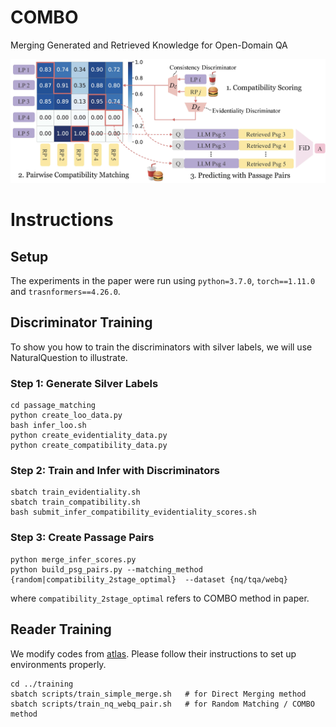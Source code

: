 # COMBO
Merging Generated and Retrieved Knowledge for Open-Domain QA

![alt text](https://github.com/yunx-z/COMBO/blob/main/framework_v4_combo.jpg?raw=true)

# Instructions 

## Setup 
The experiments in the paper were run using `python=3.7.0`, `torch==1.11.0` and `trasnformers==4.26.0`.

## Discriminator Training
To show you how to train the discriminators with silver labels, we will use NaturalQuestion to illustrate. 
### Step 1: Generate Silver Labels
```
cd passage_matching
python create_loo_data.py
bash infer_loo.sh
python create_evidentiality_data.py
python create_compatibility_data.py
```
### Step 2: Train and Infer with Discriminators
```
sbatch train_evidentiality.sh
sbatch train_compatibility.sh
bash submit_infer_compatibility_evidentiality_scores.sh
```
### Step 3: Create Passage Pairs
```
python merge_infer_scores.py
python build_psg_pairs.py --matching_method {random|compatibility_2stage_optimal}  --dataset {nq/tqa/webq}
```
where `compatibility_2stage_optimal` refers to COMBO method in paper.

## Reader Training
We modify codes from [atlas](https://github.com/facebookresearch/atlas). Please follow their instructions to set up environments properly.
```
cd ../training
sbatch scripts/train_simple_merge.sh   # for Direct Merging method
sbatch scripts/train_nq_webq_pair.sh   # for Random Matching / COMBO method
```
